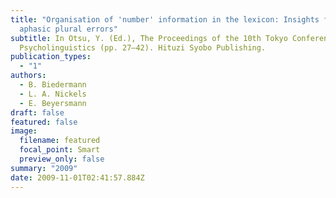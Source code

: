 ```yaml
---
title: "Organisation of 'number' information in the lexicon: Insights from
  aphasic plural errors"
subtitle: In Otsu, Y. (Ed.), The Proceedings of the 10th Tokyo Conference on
  Psycholinguistics (pp. 27–42). Hituzi Syobo Publishing.
publication_types:
  - "1"
authors:
  - B. Biedermann
  - L. A. Nickels
  - E. Beyersmann
draft: false
featured: false
image:
  filename: featured
  focal_point: Smart
  preview_only: false
summary: "2009"
date: 2009-11-01T02:41:57.884Z
---
```

